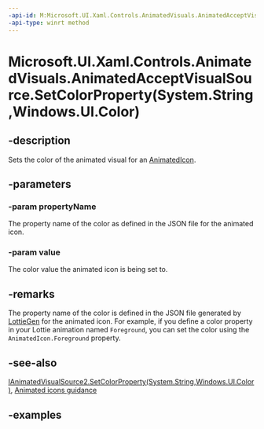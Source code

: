 ```yaml
---
-api-id: M:Microsoft.UI.Xaml.Controls.AnimatedVisuals.AnimatedAcceptVisualSource.SetColorProperty(System.String,Windows.UI.Color)
-api-type: winrt method
---
```


# Microsoft.UI.Xaml.Controls.AnimatedVisuals.AnimatedAcceptVisualSource.SetColorProperty(System.String,Windows.UI.Color)

<!--
public void SetColorProperty (string propertyName, Windows.UI.Color value);
-->
## -description

Sets the color of the animated visual for an [AnimatedIcon](AnimatedIcon.md).

## -parameters

### -param propertyName

The property name of the color as defined in the JSON file for the animated icon.

### -param value

The color value the animated icon is being set to.

## -remarks

The property name of the color is defined in the JSON file generated by [LottieGen](/windows/communitytoolkit/animations/lottie-scenarios/getting_started_codegen) for the animated icon. For example, if you define a color property in your Lottie animation named `Foreground`, you can set the color using the `AnimatedIcon.Foreground` property.

## -see-also

[IAnimatedVisualSource2.SetColorProperty(System.String,Windows.UI.Color)](../microsoft.ui.xaml.controls/ianimatedvisualsource2_setcolorproperty_245729801.md), [Animated icons guidance](/windows/apps/design/controls/animated-icon)

## -examples
